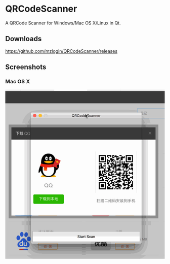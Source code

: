 # QRCodeScanner

A QRCode Scanner for Windows/Mac OS X/Linux in Qt.

## Downloads

https://github.com/mzlogin/QRCodeScanner/releases

## Screenshots

### Mac OS X

![QRCode-Scanner-Mac-OS-X](./screenshots/mac-os-x.gif)
